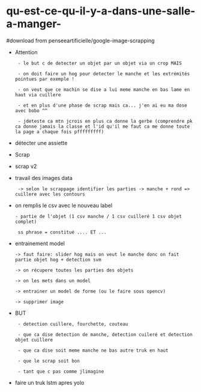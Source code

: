 # qu-est-ce-qu-il-y-a-dans-une-salle-a-manger-

#download from penseeartificielle/google-image-scrapping




-   Attention

         - le but c de detecter un objet par un objet via un crop MAIS
         
         - on doit faire un hog pour detecter le manche et les extrémités pointues par exemple !
         
         - on veut que ce machin se dise a lui meme manche en bas lame en haut via cuillere
         
         - et en plus d'une phase de scrap mais ca... j'en ai eu ma dose avec bobo ^^
         
         - jdeteste ca mtn jcrois en plus ca donne la gerbe (comprendre pk ca donne jamais la classe et l'id qu'il me faut ca me donne toute la page a chaque fois pfffffffff)

          


 -   détecter une assiette


  - Scrap
  
 
           
   - scrap v2
   

           
          
   
 
 - travail des images data 
 
        -> selon le scrappage identifier les parties -> manche + rond => cuillere avec les contours
        

        
 - on remplis le csv avec le nouveau label
  
       - partie de l'objet (1 csv manche / 1 csv cuilleré 1 csv objet complet)
        
        ss phrase = constitué .... ET ...
        
 -  entrainement model
 
        -> faut faire: slider hog mais on veut le manche donc on fait partie objet hog + detection svm
 
        -> on récupere toutes les parties des objets
        
        -> on les mets dans un model

        -> entrainer un model de forme (ou le faire sous opencv)
       
        -> supprimer image




        
 
 - BUT
 
        - detection cuillere, fourchette, couteau
        
        - que ca dise detection de manche, detection cuileré et detection objet cuillere

        - que ca dise soit meme manche ne bas autre truk en haut
        
        - que le scrap soit bon
        
        - tant que c pas comme jlimagine
        
        
       
 - faire un truk lstm apres yolo
     
     

        
        
        
